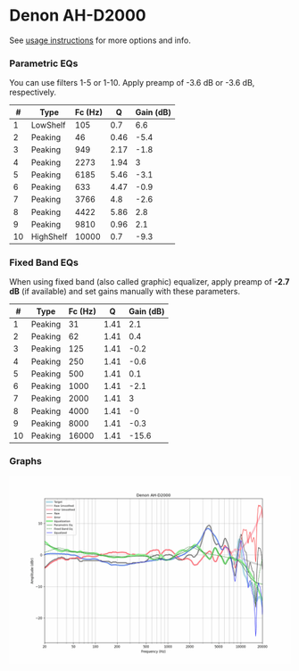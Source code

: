 # Denon AH-D2000
See [usage instructions](https://github.com/jaakkopasanen/AutoEq#usage) for more options and info.

### Parametric EQs
You can use filters 1-5 or 1-10. Apply preamp of -3.6 dB or -3.6 dB, respectively.

|   # | Type      |   Fc (Hz) |    Q |   Gain (dB) |
|-----|-----------|-----------|------|-------------|
|   1 | LowShelf  |       105 | 0.7  |         6.6 |
|   2 | Peaking   |        46 | 0.46 |        -5.4 |
|   3 | Peaking   |       949 | 2.17 |        -1.8 |
|   4 | Peaking   |      2273 | 1.94 |         3   |
|   5 | Peaking   |      6185 | 5.46 |        -3.1 |
|   6 | Peaking   |       633 | 4.47 |        -0.9 |
|   7 | Peaking   |      3766 | 4.8  |        -2.6 |
|   8 | Peaking   |      4422 | 5.86 |         2.8 |
|   9 | Peaking   |      9810 | 0.96 |         2.1 |
|  10 | HighShelf |     10000 | 0.7  |        -9.3 |

### Fixed Band EQs
When using fixed band (also called graphic) equalizer, apply preamp of **-2.7 dB** (if available) and set gains manually with these parameters.

|   # | Type    |   Fc (Hz) |    Q |   Gain (dB) |
|-----|---------|-----------|------|-------------|
|   1 | Peaking |        31 | 1.41 |         2.1 |
|   2 | Peaking |        62 | 1.41 |         0.4 |
|   3 | Peaking |       125 | 1.41 |        -0.2 |
|   4 | Peaking |       250 | 1.41 |        -0.6 |
|   5 | Peaking |       500 | 1.41 |         0.1 |
|   6 | Peaking |      1000 | 1.41 |        -2.1 |
|   7 | Peaking |      2000 | 1.41 |         3   |
|   8 | Peaking |      4000 | 1.41 |        -0   |
|   9 | Peaking |      8000 | 1.41 |        -0.3 |
|  10 | Peaking |     16000 | 1.41 |       -15.6 |

### Graphs
![](./Denon%20AH-D2000.png)
